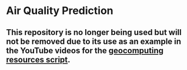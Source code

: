 # Air Quality Prediction

## This repository is no longer being used but will not be removed due to its use as an example in the YouTube videos for the [geocomputing resources script](https://github.com/nik312123/geocomputing-resources-script).
